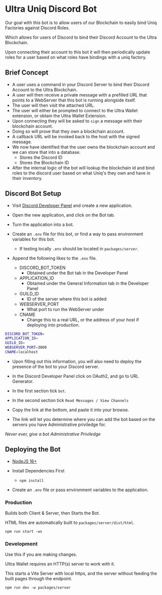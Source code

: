 # Ultra Uniq Discord Bot

Our goal with this bot is to allow users of our Blockchain to easily bind Uniq Factories against Discord Roles. 

Which allows for users of Discord to bind their Discord Account to the Ultra Blockchain.

Upon connecting their account to this bot it will then periodically update roles for a user based on what roles have bindings with a uniq factory.

## Brief Concept

* A user uses a command in your Discord Server to bind their Discord Account to the Ultra Blockchain.
* A user will then receive a private message with a prefilled URL that points to a WebServer that this bot is running alongside itself.
* The user will then visit the attached URL.
* The user will either be prompted to connect to the Ultra Wallet extension, or obtain the Ultra Wallet Extension.
* Upon connecting they will be asked to `sign` a message with their blockchain account.
* Doing so will prove that they own a blockchain account.
* A callback URL will be invoked back to the host with the signed message.
* We now have identified that the user owns the blockchain account and we can store that into a database.
  * Stores the Discord ID
  * Stores the Blockchain ID
* After the internal logic of the bot will lookup the blockchain id and bind roles to the discord user based on what Uniq's they own and have in their inventory.

## Discord Bot Setup

* Visit [Discord Developer Panel](https://discord.com/developers/applications/) and create a new application.

* Open the new application, and click on the Bot tab.

* Turn the application into a bot.

* Create an `.env` file for this bot, or find a way to pass environment variables for this bot.
  * If testing locally `.env` should be located in `packages/server`.

* Append the following likes to the `.env` file.
  * DISCORD_BOT_TOKEN
    * Obtained under the Bot tab in the Developer Panel
  * APPLICATION_ID
    * Obtained under the General Information tab in the Developer Panel
  * GUILD_ID
    * ID of the server where this bot is added
  * WEBSERVER_PORT
    * What port to run the WebServer under
  * CNAME
    * Change this to a real URL, or the address of your host if deploying into production.

```sh
DISCORD_BOT_TOKEN=
APPLICATION_ID=
GUILD_ID=
WEBSERVER_PORT=3000
CNAME=localhost
```

* Upon filling out this information, you will also need to deploy the presence of the bot to your Discord server.

* In the Discord Developer Panel click on OAuth2, and go to URL Generator.

* In the first section tick `bot`.

* In the second section tick `Read Messages / View Channels`

* Copy the link at the bottom, and paste it into your browse.

* The link will let you determine where you can add the bot based on the servers you have Administrative priviledge for.

_Never ever, give a bot Administrative Priviledge_

## Deploying the Bot

* [NodeJS 16+](https://nodejs.org/en/download)

* Install Dependencies First
    * `npm install`

* Create an `.env` file or pass environment variables to the application.

### Production

Builds both Client & Server, then Starts the Bot.

HTML files are automatically built to `packages/server/dist/html`.

```
npm run start -ws
```

### Development

Use this if you are making changes.

Ultra Wallet requires an HTTP(s) server to work with it.

This starts a Vite Server with local https, and the server without feeding the built pages through the endpoint.

```
npm run dev -w packages/server
```